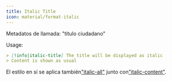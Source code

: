 ```yaml
---
title: Italic Title
icon: material/format-italic
---
```


Metadatos de llamada: "título ciudadano"

Usage:

```md
> [!info|italic-title] The title will be displayed as italic
> Content is shown as usual
```

El estilo en sí se aplica también["italic-all"](../combined-styling/page-18.md)
junto con["italic-content"](../content-styling/page-8.md).
